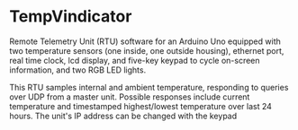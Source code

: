 # TempVindicator
Remote Telemetry Unit (RTU) software for an Arduino Uno equipped with two temperature sensors (one inside, one outside housing), ethernet port, real time clock, lcd display, and five-key keypad to cycle on-screen information, and two RGB LED lights.

This RTU samples internal and ambient temperature, responding to queries over UDP from a master unit. Possible responses include current temperature and timestamped highest/lowest temperature over last 24 hours. The unit's IP address can be changed with the keypad
